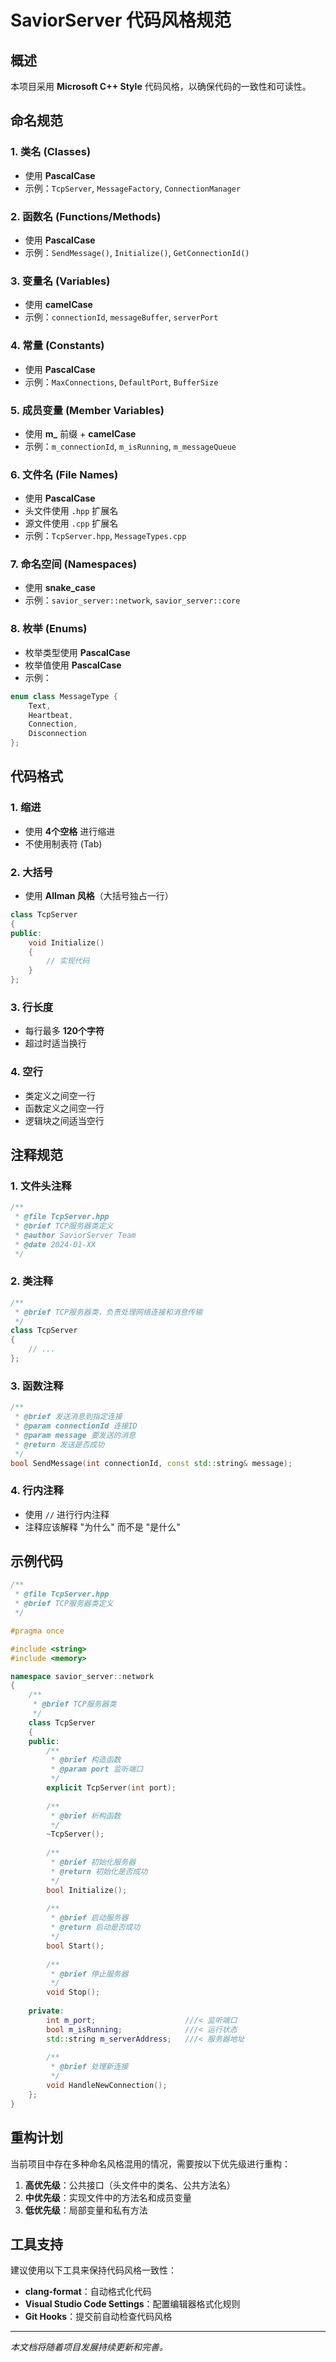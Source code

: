 # SaviorServer 代码风格规范

## 概述

本项目采用 **Microsoft C++ Style** 代码风格，以确保代码的一致性和可读性。

## 命名规范

### 1. 类名 (Classes)
- 使用 **PascalCase**
- 示例：`TcpServer`, `MessageFactory`, `ConnectionManager`

### 2. 函数名 (Functions/Methods)
- 使用 **PascalCase**
- 示例：`SendMessage()`, `Initialize()`, `GetConnectionId()`

### 3. 变量名 (Variables)
- 使用 **camelCase**
- 示例：`connectionId`, `messageBuffer`, `serverPort`

### 4. 常量 (Constants)
- 使用 **PascalCase**
- 示例：`MaxConnections`, `DefaultPort`, `BufferSize`

### 5. 成员变量 (Member Variables)
- 使用 **m_** 前缀 + **camelCase**
- 示例：`m_connectionId`, `m_isRunning`, `m_messageQueue`

### 6. 文件名 (File Names)
- 使用 **PascalCase**
- 头文件使用 `.hpp` 扩展名
- 源文件使用 `.cpp` 扩展名
- 示例：`TcpServer.hpp`, `MessageTypes.cpp`

### 7. 命名空间 (Namespaces)
- 使用 **snake_case**
- 示例：`savior_server::network`, `savior_server::core`

### 8. 枚举 (Enums)
- 枚举类型使用 **PascalCase**
- 枚举值使用 **PascalCase**
- 示例：
```cpp
enum class MessageType {
    Text,
    Heartbeat,
    Connection,
    Disconnection
};
```

## 代码格式

### 1. 缩进
- 使用 **4个空格** 进行缩进
- 不使用制表符 (Tab)

### 2. 大括号
- 使用 **Allman 风格**（大括号独占一行）
```cpp
class TcpServer
{
public:
    void Initialize()
    {
        // 实现代码
    }
};
```

### 3. 行长度
- 每行最多 **120个字符**
- 超过时适当换行

### 4. 空行
- 类定义之间空一行
- 函数定义之间空一行
- 逻辑块之间适当空行

## 注释规范

### 1. 文件头注释
```cpp
/**
 * @file TcpServer.hpp
 * @brief TCP服务器类定义
 * @author SaviorServer Team
 * @date 2024-01-XX
 */
```

### 2. 类注释
```cpp
/**
 * @brief TCP服务器类，负责处理网络连接和消息传输
 */
class TcpServer
{
    // ...
};
```

### 3. 函数注释
```cpp
/**
 * @brief 发送消息到指定连接
 * @param connectionId 连接ID
 * @param message 要发送的消息
 * @return 发送是否成功
 */
bool SendMessage(int connectionId, const std::string& message);
```

### 4. 行内注释
- 使用 `//` 进行行内注释
- 注释应该解释 "为什么" 而不是 "是什么"

## 示例代码

```cpp
/**
 * @file TcpServer.hpp
 * @brief TCP服务器类定义
 */

#pragma once

#include <string>
#include <memory>

namespace savior_server::network
{
    /**
     * @brief TCP服务器类
     */
    class TcpServer
    {
    public:
        /**
         * @brief 构造函数
         * @param port 监听端口
         */
        explicit TcpServer(int port);
        
        /**
         * @brief 析构函数
         */
        ~TcpServer();
        
        /**
         * @brief 初始化服务器
         * @return 初始化是否成功
         */
        bool Initialize();
        
        /**
         * @brief 启动服务器
         * @return 启动是否成功
         */
        bool Start();
        
        /**
         * @brief 停止服务器
         */
        void Stop();
        
    private:
        int m_port;                    ///< 监听端口
        bool m_isRunning;              ///< 运行状态
        std::string m_serverAddress;   ///< 服务器地址
        
        /**
         * @brief 处理新连接
         */
        void HandleNewConnection();
    };
}
```

## 重构计划

当前项目中存在多种命名风格混用的情况，需要按以下优先级进行重构：

1. **高优先级**：公共接口（头文件中的类名、公共方法名）
2. **中优先级**：实现文件中的方法名和成员变量
3. **低优先级**：局部变量和私有方法

## 工具支持

建议使用以下工具来保持代码风格一致性：
- **clang-format**：自动格式化代码
- **Visual Studio Code Settings**：配置编辑器格式化规则
- **Git Hooks**：提交前自动检查代码风格

---

*本文档将随着项目发展持续更新和完善。*